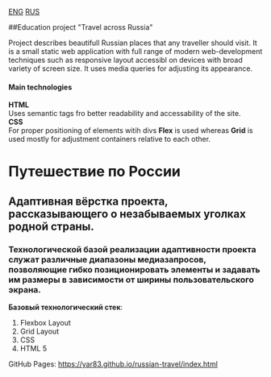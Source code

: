 [ENG](#education-project-travel-across-russia)
[RUS](#учебный-проект-путешествие-по-россии)

##Education project "Travel across Russia"

Project describes beautifull Russian places that any traveller should visit. It is a small static web application with full range of modern web-development techniques such as responsive layout accessibl on devices with broad variety of screen size. It uses media queries for adjusting its appearance.

#### Main technologies
**HTML**<br>
Uses semantic tags fro better readability and accessability of the site.
<br>
**CSS**<br>
For proper positioning of elements witih divs **Flex** is used whereas **Grid** is used mostly for adjustment containers relative to each other.
# Путешествие по России

## Адаптивная вёрстка проекта, рассказывающего о незабываемых уголках родной страны.

### Технологической базой реализации адаптивности проекта служат различные диапазоны медиазапросов, позволяющие гибко позиционировать элементы и задавать им размеры в зависимости от ширины пользовательского экрана.

__Базовый технологический стек__:

1. Flexbox Layout
2. Grid Layout
3. CSS
4. HTML 5

GitHub Pages: <https://yar83.github.io/russian-travel/index.html>

